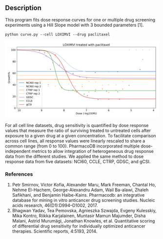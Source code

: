 
## Description

This program fits dose response curves for one or multiple drug screening experiments using a Hill Slope model with 3 bounded parameters [1]. 

```
python curve.py --cell LOXIMVI --drug paclitaxel
```

![LOXIMVI treated with paclitaxel](/figs/LOXIMVI-paclitaxel.png?raw=true)

For all cell line datasets, drug sensitivity is quantified by dose response values that measure the ratio of surviving treated to untreated cells after exposure to a given drug at a given concentration.
To facilitate comparison across cell lines, all response values were linearly rescaled to share a common range (from 0 to 100).
PharmacoDB incorporated multiple dose-independent metrics to allow integration of heterogeneous drug response data from the different studies.
We applied the same method to dose response data from five datasets: NCI60, CCLE, CTRP, GDSC, and gCSI.


### References
1. Petr Smirnov, Victor Kofia, Alexander Maru, Mark Freeman, Chantal Ho, Nehme El-Hachem, George-Alexandru Adam, Wail Ba-alawi, Zhaleh Safikhani, and Benjamin Haibe-Kains. Pharmacodb: an integrative database for mining in vitro anticancer drug screening studies. Nucleic acids research, 46(D1):D994–D1002, 2017.
2. Bhagwan Yadav, Tea Pemovska, Agnieszka Szwajda, Evgeny Kulesskiy, Mika Kontro, Riikka Karjalainen, Muntasir Mamun Majumder, Disha Malani, Astrid Murumägi, Jonathan Knowles, et al. Quantitative scoring of differential drug sensitivity for individually optimized anticancer therapies. Scientific reports, 4:5193, 2014.
